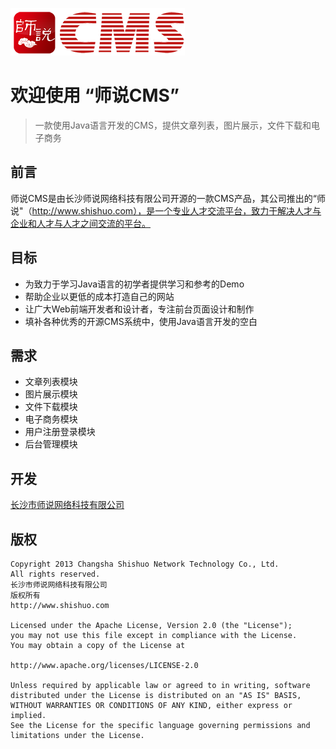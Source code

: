 ![师说CMS](/src/main/webapp/default/images/logo.png "师说CMS")

# 欢迎使用 “师说CMS”

> 一款使用Java语言开发的CMS，提供文章列表，图片展示，文件下载和电子商务


## 前言

师说CMS是由长沙师说网络科技有限公司开源的一款CMS产品，其公司推出的“师说"（http://www.shishuo.com），是一个专业人才交流平台，致力于解决人才与企业和人才与人才之间交流的平台。

## 目标

 - 为致力于学习Java语言的初学者提供学习和参考的Demo 
 - 帮助企业以更低的成本打造自己的网站
 - 让广大Web前端开发者和设计者，专注前台页面设计和制作
 - 填补各种优秀的开源CMS系统中，使用Java语言开发的空白

## 需求

 - 文章列表模块
 - 图片展示模块
 - 文件下载模块
 - 电子商务模块
 - 用户注册登录模块
 - 后台管理模块

## 开发

[长沙市师说网络科技有限公司][1]

## 版权


    Copyright 2013 Changsha Shishuo Network Technology Co., Ltd. 
    All rights reserved.
    长沙市师说网络科技有限公司
    版权所有
    http://www.shishuo.com
    
    Licensed under the Apache License, Version 2.0 (the "License");
    you may not use this file except in compliance with the License.
    You may obtain a copy of the License at
    
    http://www.apache.org/licenses/LICENSE-2.0
    
    Unless required by applicable law or agreed to in writing, software
    distributed under the License is distributed on an "AS IS" BASIS,
    WITHOUT WARRANTIES OR CONDITIONS OF ANY KIND, either express or implied.
    See the License for the specific language governing permissions and
    limitations under the License.


  [1]: http://www.shishuo.com
